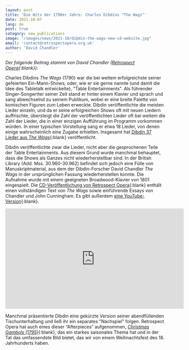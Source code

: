 ```yaml
---
layout: post
title: 'Die Hits der 1790er Jahre: Charles Dibdins "The Wags"'
date: 2021-10-07
lang: de
post: true
category: new_publications
image: "/images/news/2021-10/dibdin-the-wags-new-cd-website.jpg"
email: 'contact@retrospectopera.org.uk'
author: 'David Chandler'
---
```


_Der folgende Beitrag stammt von David Chandler ([Retrospect Opera](https://www.retrospectopera.org.uk){:blank}):_  

Charles Dibdins _The Wags_ (1790) war die bei weitem erfolgreichste seiner gefeierten Ein-Mann-Shows, oder, wie er sie gerne nannte (und damit die Idee des Tabletalk entwickelte), "Table Entertainments". Als führender Singer-Songwriter seiner Zeit stand er hinter einem Klavier und sprach und sang abwechselnd zu seinem Publikum, wobei er eine breite Palette von komischen Figuren zum Leben erweckte. Dibdin veröffentlichte die meisten Lieder einzeln, und da er seine erfolgreichen Shows oft mit neuen Liedern auffrischte, übersteigt die Zahl der veröffentlichten Lieder oft bei weitem die Zahl der Lieder, die in einer einzigen Aufführung im Programm vorkommen würden. In einer typischen Vorstellung sang er etwa 18 Lieder, von denen einige wahrscheinlich eine Zugabe erhielten. Insgesamt hat [Dibdin 37 Lieder aus _The Wags_](https://opac.rism.info/search?View=rism&author=dibdin&title=wags){:blank} veröffentlicht.  

Dibdin veröffentlichte zwar die Lieder, nicht aber die gesprochenen Teile der Table Entertainments. Aus diesem Grund wurde manchmal behauptet, dass die Shows als Ganzes nicht wiederherstellbar sind. In der British Library (Add. Mss. 30.960-30.962) befindet sich jedoch eine Fülle von Manuskriptmaterial, aus dem der Dibdin-Forscher David Chandler _The Wags_ in der ursprünglichen Fassung wiederherstellen konnte. Die Aufnahme wurde mit einem geeigneten Broadwood-Klavier von 1801 eingespielt. Die [CD-Veröffentlichung von Retrospect Opera](https://www.retrospectopera.org.uk/CD_Sales.html){:blank} enthält einen vollständigen Text von _The Wags_ sowie einführende Essays von Chandler und John Cunningham. Es gibt außerdem [eine YouTube-Version](https://www.youtube.com/watch?v=nFbABKeLVGQ){:blank}.  

<iframe width="560" height="315" src="https://www.youtube.com/embed/nFbABKeLVGQ" title="YouTube video player" frameborder="0" allow="accelerometer; autoplay; clipboard-write; encrypted-media; gyroscope; picture-in-picture" allowfullscreen></iframe>  

Manchmal präsentierte Dibdin eine gekürzte Version seiner abendfüllenden Tischunterhaltung und ließ ihr ein separates "Nachspiel" folgen. Retrospect Opera hat auch eines dieser “Afterpieces” aufgenommen, [_Christmas Gambols_ (1795)](https://opac.rism.info/search?View=rism&author=dibdin&title=christmas+gambols){:blank}, das ein starkes saisonales Thema hat und in der Tat das umfassendste Bild bietet, das wir von einem Weihnachtsfest des 18. Jahrhunderts haben. 
 
